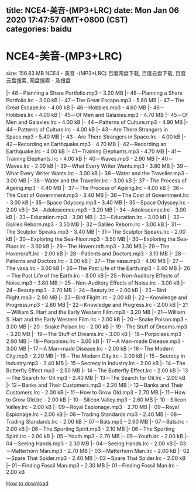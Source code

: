 
title: NCE4-美音-(MP3+LRC)
date: Mon Jan 06 2020 17:47:57 GMT+0800 (CST)    
categories: baidu
---

# NCE4-美音-(MP3+LRC)
size: 156.83 MB
 NCE4 - 美音 -(MP3+LRC) 百度网盘下载, 百度云盘下载, 百度云盘搜索, 网盘搜索 - 及搜盘
 
|- 48－Planning a Share Portfolio.mp3 - 3.20 MB
|- 48－Planning a Share Portfolio.lrc - 3.00 kB
|- 47－The Great Escape.mp3 - 5.60 MB
|- 47－The Great Escape.lrc - 4.00 kB
|- 46－Hobbies.mp3 - 4.60 MB
|- 46－Hobbies.lrc - 4.00 kB
|- 45－Of Men and Galaxies.mp3 - 4.70 MB
|- 45－Of Men and Galaxies.lrc - 4.00 kB
|- 44－Patterns of Culture.mp3 - 4.90 MB
|- 44－Patterns of Culture.lrc - 4.00 kB
|- 43－Are There Strangers in Space.mp3 - 5.40 MB
|- 43－Are There Strangers in Space.lrc - 4.00 kB
|- 42－Recording an Earthquake.mp3 - 4.70 MB
|- 42－Recording an Earthquake.lrc - 4.00 kB
|- 41－Training Elephants.mp3 - 4.70 MB
|- 41－Training Elephants.lrc - 4.00 kB
|- 40－Waves.mp3 - 2.90 MB
|- 40－Waves.lrc - 2.00 kB
|- 39－What Every Writer Wants.mp3 - 3.80 MB
|- 39－What Every Writer Wants.lrc - 3.00 kB
|- 38－Water and the Traveller.mp3 - 3.00 MB
|- 38－Water and the Traveller.lrc - 3.00 kB
|- 37－The Process of Ageing.mp3 - 4.40 MB
|- 37－The Process of Ageing.lrc - 4.00 kB
|- 36－The Cost of Government.mp3 - 3.40 MB
|- 36－The Cost of Government.lrc - 3.00 kB
|- 35－Space Odyssey.mp3 - 3.40 MB
|- 35－Space Odyssey.lrc - 2.00 kB
|- 34－Adolescence.mp3 - 3.20 MB
|- 34－Adolescence.lrc - 3.00 kB
|- 33－Education.mp3 - 3.90 MB
|- 33－Education.lrc - 3.00 kB
|- 32－Galileo Reborn.mp3 - 3.50 MB
|- 32－Galileo Reborn.lrc - 3.00 kB
|- 31－The Sculptor Speaks.mp3 - 3.40 MB
|- 31－The Sculptor Speaks.lrc - 2.00 kB
|- 30－Exploring the Sea-Floor.mp3 - 3.50 MB
|- 30－Exploring the Sea-Floor.lrc - 3.00 kB
|- 29－The Hovercraft.mp3 - 3.30 MB
|- 29－The Hovercraft.lrc - 2.00 kB
|- 28－Patients and Doctors.mp3 - 3.10 MB
|- 28－Patients and Doctors.lrc - 3.00 kB
|- 27－The vasa.mp3 - 4.00 MB
|- 27－The vasa.lrc - 3.00 kB
|- 26－The Past Life of the Earth.mp3 - 3.40 MB
|- 26－The Past Life of the Earth.lrc - 3.00 kB
|- 25－Non-Auditory Effects of Noise.mp3 - 3.80 MB
|- 25－Non-Auditory Effects of Noise.lrc - 3.00 kB
|- 24－Beauty.mp3 - 2.70 MB
|- 24－Beauty.lrc - 2.00 kB
|- 23－Bird Flight.mp3 - 2.90 MB
|- 23－Bird Flight.lrc - 2.00 kB
|- 22－Knowledge and Progress.mp3 - 2.80 MB
|- 22－Knowledge and Progress.lrc - 2.00 kB
|- 21－William S. Hart and the Early Western Film.mp3 - 3.20 MB
|- 21－William S. Hart and the Early Western Film.lrc - 2.00 kB
|- 20－Snake Poison.mp3 - 3.00 MB
|- 20－Snake Poison.lrc - 2.00 kB
|- 19－The Stuff of Dreams.mp3 - 3.20 MB
|- 19－The Stuff of Dreams.lrc - 3.00 kB
|- 18－Porpoises.mp3 - 2.90 MB
|- 18－Porpoises.lrc - 3.00 kB
|- 17－A Man-made Disease.mp3 - 3.00 MB
|- 17－A Man-made Disease.lrc - 2.00 kB
|- 16－The Modern City.mp3 - 2.20 MB
|- 16－The Modern City.lrc - 2.00 kB
|- 15－Secrecy in Industry.mp3 - 2.40 MB
|- 15－Secrecy in Industry.lrc - 2.00 kB
|- 14－The Butterfly Effect.mp3 - 2.50 MB
|- 14－The Butterfly Effect.lrc - 2.00 kB
|- 13－The Search for Oil.mp3 - 2.40 MB
|- 13－The Search for Oil.lrc - 2.00 kB
|- 12－Banks and Their Customers.mp3 - 2.20 MB
|- 12－Banks and Their Customers.lrc - 2.00 kB
|- 11－How to Grow Old.mp3 - 2.70 MB
|- 11－How to Grow Old.lrc - 2.00 kB
|- 10－Silicon Valley.mp3 - 2.60 MB
|- 10－Silicon Valley.lrc - 2.00 kB
|- 09－Royal Espionage.mp3 - 2.70 MB
|- 09－Royal Espionage.lrc - 2.00 kB
|- 08－Trading Standards.mp3 - 2.40 MB
|- 08－Trading Standards.lrc - 2.00 kB
|- 07－Bats.mp3 - 2.60 MB
|- 07－Bats.lrc - 2.00 kB
|- 06－The Sporting Spirit.mp3 - 2.10 MB
|- 06－The Sporting Spirit.lrc - 2.00 kB
|- 05－Youth.mp3 - 2.70 MB
|- 05－Youth.lrc - 2.00 kB
|- 04－Seeing Hands.mp3 - 2.30 MB
|- 04－Seeing Hands.lrc - 2.00 kB
|- 03－Matterhorn Man.mp3 - 2.70 MB
|- 03－Matterhorn Man.lrc - 2.00 kB
|- 02－Spare That Spider.mp3 - 2.40 MB
|- 02－Spare That Spider.lrc - 2.00 kB
|- 01－Finding Fossil Man.mp3 - 2.30 MB
|- 01－Finding Fossil Man.lrc - 2.00 kB

[How to download](https://bpcam.bemobtrk.com/go/2ceec3aa-1ca2-46d6-b9ff-aaa5c184517c?jno=4837)